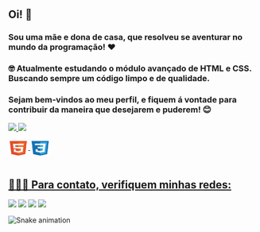 ## Oi! 🤗

### Sou uma mãe e dona de casa, que resolveu se aventurar no mundo da programação! ❤

### 🤓 Atualmente estudando o módulo avançado de HTML e CSS. Buscando sempre um código limpo e de qualidade.

### Sejam bem-vindos ao meu perfil, e fiquem á vontade para contribuir da maneira que desejarem e puderem! 😊

<div>
  <a href="https://github.com/alinemozer">
  <img height="180em" src="https://github-readme-stats.vercel.app/api?username=alinemozer&show_icons=true&theme=great-gatsby&include_all_commits=true&count_private=true"/>
  <img height="180em" src="https://github-readme-stats.vercel.app/api/top-langs/?username=alinemozer&layout=compact&langs_count=6&theme=great-gatsby"/>
</div>
<div style="display: inline_block"><br>
  <img align="center" alt="HTML" height="30" width="40" src="https://raw.githubusercontent.com/devicons/devicon/master/icons/html5/html5-original.svg">
  <img align="center" alt="CSS" height="30" width="40" src="https://raw.githubusercontent.com/devicons/devicon/master/icons/css3/css3-original.svg">
</div>
 
 <br> 
 
 ## 🙋🏽‍♀️ Para contato, verifiquem minhas redes: 
  
<div>
   <a href="https://www.linkedin.com/in/aline-mozer-baptista-8b9749231/" target="_blank"><img src="https://img.shields.io/badge/-linkedin-%23E4405F?style=for-the-badge&logo=linkedin&logoColor=blue" target="_blank"></a>
  <a href="https://instagram.com/alinemozer" target="_blank"><img src="https://img.shields.io/badge/-Instagram-%23E4405F?style=for-the-badge&logo=instagram&logoColor=white" target="_blank"></a>
  <a href="https://discord.gg/aF4YEYDe94" target="_blank"><img src="https://img.shields.io/badge/Discord-7289DA?style=for-the-badge&logo=discord&logoColor=white" target="_blank"></a>
  <a href ="mailto:alinemozer@gmail.com"><img src="https://img.shields.io/badge/-Gmail-%23333?style=for-the-badge&logo=gmail&logoColor=white" target="_blank"></a>

  
![Snake animation](https://github.com/alinemozer/alinemozer/blob/output/github-contribution-grid-snake.svg)
</div>
